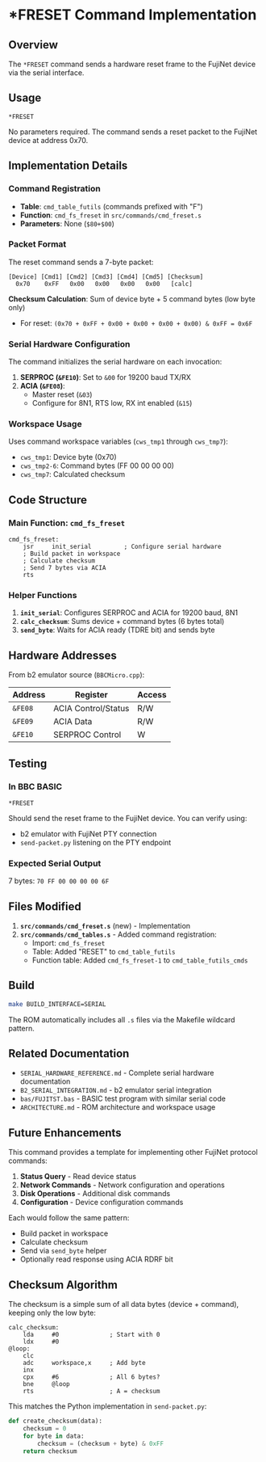 # *FRESET Command Implementation

## Overview

The `*FRESET` command sends a hardware reset frame to the FujiNet device via the serial interface.

## Usage

```
*FRESET
```

No parameters required. The command sends a reset packet to the FujiNet device at address 0x70.

## Implementation Details

### Command Registration

- **Table**: `cmd_table_futils` (commands prefixed with "F")
- **Function**: `cmd_fs_freset` in `src/commands/cmd_freset.s`
- **Parameters**: None (`$80+$00`)

### Packet Format

The reset command sends a 7-byte packet:

```
[Device] [Cmd1] [Cmd2] [Cmd3] [Cmd4] [Cmd5] [Checksum]
  0x70    0xFF   0x00   0x00   0x00   0x00   [calc]
```

**Checksum Calculation**: Sum of device byte + 5 command bytes (low byte only)
- For reset: `(0x70 + 0xFF + 0x00 + 0x00 + 0x00 + 0x00) & 0xFF = 0x6F`

### Serial Hardware Configuration

The command initializes the serial hardware on each invocation:

1. **SERPROC (`&FE10`)**: Set to `&00` for 19200 baud TX/RX
2. **ACIA (`&FE08`)**: 
   - Master reset (`&03`)
   - Configure for 8N1, RTS low, RX int enabled (`&15`)

### Workspace Usage

Uses command workspace variables (`cws_tmp1` through `cws_tmp7`):
- `cws_tmp1`: Device byte (0x70)
- `cws_tmp2-6`: Command bytes (FF 00 00 00 00)
- `cws_tmp7`: Calculated checksum

## Code Structure

### Main Function: `cmd_fs_freset`

```assembly
cmd_fs_freset:
    jsr     init_serial         ; Configure serial hardware
    ; Build packet in workspace
    ; Calculate checksum
    ; Send 7 bytes via ACIA
    rts
```

### Helper Functions

1. **`init_serial`**: Configures SERPROC and ACIA for 19200 baud, 8N1
2. **`calc_checksum`**: Sums device + command bytes (6 bytes total)
3. **`send_byte`**: Waits for ACIA ready (TDRE bit) and sends byte

## Hardware Addresses

From b2 emulator source (`BBCMicro.cpp`):

| Address | Register | Access |
|---------|----------|--------|
| `&FE08` | ACIA Control/Status | R/W |
| `&FE09` | ACIA Data | R/W |
| `&FE10` | SERPROC Control | W |

## Testing

### In BBC BASIC

```basic
*FRESET
```

Should send the reset frame to the FujiNet device. You can verify using:
- b2 emulator with FujiNet PTY connection
- `send-packet.py` listening on the PTY endpoint

### Expected Serial Output

7 bytes: `70 FF 00 00 00 00 6F`

## Files Modified

1. **`src/commands/cmd_freset.s`** (new) - Implementation
2. **`src/commands/cmd_tables.s`** - Added command registration:
   - Import: `cmd_fs_freset`
   - Table: Added "RESET" to `cmd_table_futils`
   - Function table: Added `cmd_fs_freset-1` to `cmd_table_futils_cmds`

## Build

```bash
make BUILD_INTERFACE=SERIAL
```

The ROM automatically includes all `.s` files via the Makefile wildcard pattern.

## Related Documentation

- `SERIAL_HARDWARE_REFERENCE.md` - Complete serial hardware documentation
- `B2_SERIAL_INTEGRATION.md` - b2 emulator serial integration
- `bas/FUJITST.bas` - BASIC test program with similar serial code
- `ARCHITECTURE.md` - ROM architecture and workspace usage

## Future Enhancements

This command provides a template for implementing other FujiNet protocol commands:

1. **Status Query** - Read device status
2. **Network Commands** - Network configuration and operations
3. **Disk Operations** - Additional disk commands
4. **Configuration** - Device configuration commands

Each would follow the same pattern:
- Build packet in workspace
- Calculate checksum
- Send via `send_byte` helper
- Optionally read response using ACIA RDRF bit

## Checksum Algorithm

The checksum is a simple sum of all data bytes (device + command), keeping only the low byte:

```assembly
calc_checksum:
    lda     #0              ; Start with 0
    ldx     #0
@loop:
    clc
    adc     workspace,x     ; Add byte
    inx
    cpx     #6              ; All 6 bytes?
    bne     @loop
    rts                     ; A = checksum
```

This matches the Python implementation in `send-packet.py`:

```python
def create_checksum(data):
    checksum = 0
    for byte in data:
        checksum = (checksum + byte) & 0xFF
    return checksum
```

